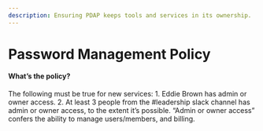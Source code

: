```yaml
---
description: Ensuring PDAP keeps tools and services in its ownership.
---
```


# Password Management Policy

#### What’s the policy?

The following must be true for new services: 1. Eddie Brown has admin or owner access. 2. At least 3 people from the \#leadership slack channel has admin or owner access, to the extent it’s possible. “Admin or owner access” confers the ability to manage users/members, and billing.

